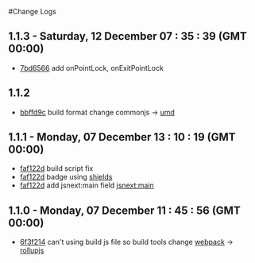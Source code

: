 #Change Logs


## 1.1.3 - Saturday, 12 December 07 : 35 : 39 (GMT 00:00)
- [7bd6566](../../commit/7bd6566) add onPointLock, onExitPointLock

## 1.1.2
- [bbffd9c](../../commit/bbffd9c) build format change commonjs -> [umd](https://github.com/rollup/rollup/wiki/JavaScript-API#format)  

## 1.1.1 - Monday, 07 December 13 : 10 : 19 (GMT 00:00)
- [faf122d](../../commit/faf122d) build script fix
- [faf122d](../../commit/faf122d) badge using [shields](https://github.com/badges/shields)
- [faf122d](../../commit/faf122d) add jsnext:main field [jsnext:main](https://github.com/rollup/rollup/wiki/jsnext:main)

## 1.1.0 - Monday, 07 December 11 : 45 : 56 (GMT 00:00)
- [6f3f214](../../commit/6f3f214) can't using build js file so build tools change [webpack](https://webpack.github.io/) -> [rollupjs](http://rollupjs.org/)
